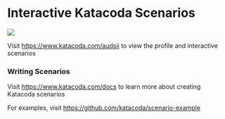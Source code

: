 # Interactive Katacoda Scenarios

[![](http://shields.katacoda.com/katacoda/audsii/count.svg)](https://www.katacoda.com/audsii "Get your profile on Katacoda.com")

Visit https://www.katacoda.com/audsii to view the profile and interactive scenarios

### Writing Scenarios
Visit https://www.katacoda.com/docs to learn more about creating Katacoda scenarios

For examples, visit https://github.com/katacoda/scenario-example
